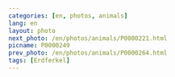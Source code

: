 ```yaml
---
categories: [en, photos, animals]
lang: en
layout: photo
next_photo: /en/photos/animals/P0000221.html
picname: P0000249
prev_photo: /en/photos/animals/P0000264.html
tags: [Erdferkel]
---
```

